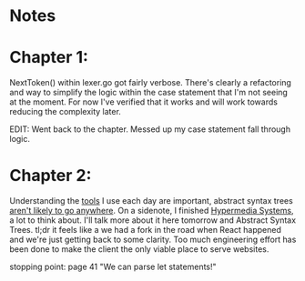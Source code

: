 # Notes

# Chapter 1:

NextToken() within lexer.go got fairly verbose. There's clearly a refactoring 
and way to simplify the logic within the case statement that I'm not seeing at
the moment. For now I've verified that it works and will work towards reducing 
the complexity later.

EDIT: Went back to the chapter. Messed up my case statement fall through logic.

# Chapter 2:

Understanding the [tools](https://ast-grep.github.io/) I use each day are important, abstract syntax trees [aren't likely to go anywhere](https://x.com/tsoding/status/1705377825426125270). On a sidenote, I finished [Hypermedia Systems](https://hypermedia.systems/), a lot to think about. I'll talk more about it here tomorrow and Abstract Syntax Trees. tl;dr it feels like a we had a fork in the road when React happened and we're just getting back to some clarity. Too much engineering effort has been done to make the client the only viable place to serve websites.

stopping point: page 41 "We can parse let statements!"